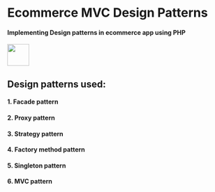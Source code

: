# Ecommerce MVC Design Patterns
#### Implementing Design patterns in ecommerce app using PHP
<img src="https://camo.githubusercontent.com/b71df4fcf19980b56b49c963638df23b5d1d2b9e9e487548649651f2f3e1d603/68747470733a2f2f6564656e742e6769746875622e696f2f537570657254696e7949636f6e732f696d616765732f7376672f7068702e737667" width='50' height='50' />


## Design patterns used:
#### 1. Facade pattern
#### 2. Proxy pattern
#### 3. Strategy  pattern
#### 4. Factory method pattern
#### 5. Singleton pattern
#### 6. MVC pattern
